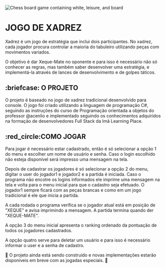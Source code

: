 ![Chess board game containing white, leisure, and board](https://user-images.githubusercontent.com/108146481/214078931-cde60f84-b30a-4f32-9daa-cb93fe0e185b.jpeg)

<h1>JOGO DE XADREZ</h1>

Xadrez é um jogo de estratégia que inclui dois participantes. No xadrez, cada jogador procura controlar a maioria do tabuleiro utilizando peças com movimentos variados.

O objetivo é dar Xeque-Mate no oponente e para isso é necessário não só conhecer as regras, mas também saber desenvolver uma estratégia, e implementá-la através de lances de desenvolvimento e de golpes táticos.

<h2>:briefcase: O PROJETO</h2>


O projeto é baseado no jogo de xadrez tradicional desenvolvido para console. 
O jogo foi criado utilizando a linguagem de programação C#, seguindo as instruções do curso de Programação orientada a objetos do professor @acenlio e implementado seguindo os conhecimentos adquiridos na formação de desenvolvedores Full Stack da Imã Learning Place.

<h2>:red_circle:COMO JOGAR</h2>

Para jogar é necessário estar cadastrado, então é só selecionar a opção 1 do menu e escolher um nome de usuário e senha. Caso o login escolhido não esteja disponível será impresso uma mensagem na tela. 

Depois de cadastrar os jogadores é só selecionar a opção 2 do menu, digitar o user do jogador1 e jogador2 e a partida é iniciada. Caso o programa não encotre os logins informados ele imprime uma mensagem na tela e volta para o menu inicial para que o cadastro seja efetuado.
O jogador1 sempre ficará com as peças brancas e como em um jogo tradicional é ele que inicia a partida. 

A cada rodada o programa verifica se o jogador atual está em posição de "XEQUE" e avisa imprimindo a mensagem. A partida termina quando der "XEQUE-MATE".

A opção 3 do menu inicial apresenta o ranking ordenado da pontuação de todos os jogadores cadastrados.

A opção quatro serve para deletar um usuário e para isso é necessário informar o user e a senha de cadastro.


🚧 O projeto ainda está sendo construído e novas implementações estarão disponíveis em breve com as jogadas especiais. 🚧
